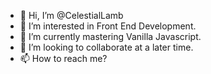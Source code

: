 - 👋 Hi, I’m @CelestialLamb
- 👀 I’m interested in Front End Development.
- 🌱 I’m currently mastering Vanilla Javascript.
- 💞️ I’m looking to collaborate at a later time.
- 📫 How to reach me? 

<!---
CelestialLamb/CelestialLamb is a ✨ special ✨ repository because its `README.md` (this file) appears on your GitHub profile.
You can click the Preview link to take a look at your changes.
--->
